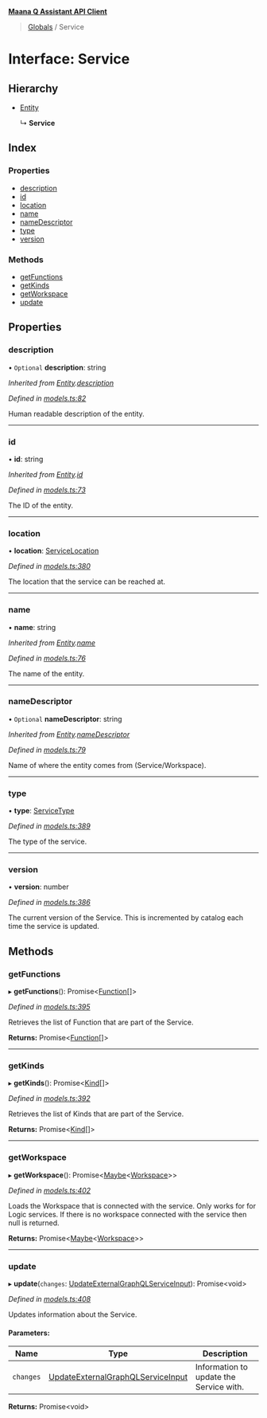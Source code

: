 **[Maana Q Assistant API Client](../README.md)**

> [Globals](../README.md) / Service

# Interface: Service

## Hierarchy

* [Entity](entity.md)

  ↳ **Service**

## Index

### Properties

* [description](service.md#description)
* [id](service.md#id)
* [location](service.md#location)
* [name](service.md#name)
* [nameDescriptor](service.md#namedescriptor)
* [type](service.md#type)
* [version](service.md#version)

### Methods

* [getFunctions](service.md#getfunctions)
* [getKinds](service.md#getkinds)
* [getWorkspace](service.md#getworkspace)
* [update](service.md#update)

## Properties

### description

• `Optional` **description**: string

*Inherited from [Entity](entity.md).[description](entity.md#description)*

*Defined in [models.ts:82](https://github.com/maana-io/q-assistant-client/blob/develop/src/models.ts#L82)*

Human readable description of the entity.

___

### id

•  **id**: string

*Inherited from [Entity](entity.md).[id](entity.md#id)*

*Defined in [models.ts:73](https://github.com/maana-io/q-assistant-client/blob/develop/src/models.ts#L73)*

The ID of the entity.

___

### location

•  **location**: [ServiceLocation](servicelocation.md)

*Defined in [models.ts:380](https://github.com/maana-io/q-assistant-client/blob/develop/src/models.ts#L380)*

The location that the service can be reached at.

___

### name

•  **name**: string

*Inherited from [Entity](entity.md).[name](entity.md#name)*

*Defined in [models.ts:76](https://github.com/maana-io/q-assistant-client/blob/develop/src/models.ts#L76)*

The name of the entity.

___

### nameDescriptor

• `Optional` **nameDescriptor**: string

*Inherited from [Entity](entity.md).[nameDescriptor](entity.md#namedescriptor)*

*Defined in [models.ts:79](https://github.com/maana-io/q-assistant-client/blob/develop/src/models.ts#L79)*

Name of where the entity comes from (Service/Workspace).

___

### type

•  **type**: [ServiceType](../enums/servicetype.md)

*Defined in [models.ts:389](https://github.com/maana-io/q-assistant-client/blob/develop/src/models.ts#L389)*

The type of the service.

___

### version

•  **version**: number

*Defined in [models.ts:386](https://github.com/maana-io/q-assistant-client/blob/develop/src/models.ts#L386)*

The current version of the Service.  This is incremented by catalog each
time the service is updated.

## Methods

### getFunctions

▸ **getFunctions**(): Promise\<[Function](function.md)[]>

*Defined in [models.ts:395](https://github.com/maana-io/q-assistant-client/blob/develop/src/models.ts#L395)*

Retrieves the list of Function that are part of the Service.

**Returns:** Promise\<[Function](function.md)[]>

___

### getKinds

▸ **getKinds**(): Promise\<[Kind](kind.md)[]>

*Defined in [models.ts:392](https://github.com/maana-io/q-assistant-client/blob/develop/src/models.ts#L392)*

Retrieves the list of Kinds that are part of the Service.

**Returns:** Promise\<[Kind](kind.md)[]>

___

### getWorkspace

▸ **getWorkspace**(): Promise\<[Maybe](../README.md#maybe)\<[Workspace](workspace.md)>>

*Defined in [models.ts:402](https://github.com/maana-io/q-assistant-client/blob/develop/src/models.ts#L402)*

Loads the Workspace that is connected with the service. Only works for for
Logic services. If there is no workspace connected with the service then
null is returned.

**Returns:** Promise\<[Maybe](../README.md#maybe)\<[Workspace](workspace.md)>>

___

### update

▸ **update**(`changes`: [UpdateExternalGraphQLServiceInput](updateexternalgraphqlserviceinput.md)): Promise\<void>

*Defined in [models.ts:408](https://github.com/maana-io/q-assistant-client/blob/develop/src/models.ts#L408)*

Updates information about the Service.

#### Parameters:

Name | Type | Description |
------ | ------ | ------ |
`changes` | [UpdateExternalGraphQLServiceInput](updateexternalgraphqlserviceinput.md) | Information to update the Service with.  |

**Returns:** Promise\<void>
